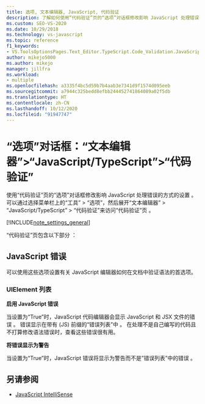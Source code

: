 ```yaml
---
title: 选项, 文本编辑器, JavaScript, 代码验证
description: 了解如何使用“代码验证”页的“选项”对话框修改影响 JavaScript 处理错误的方式的设置。
ms.custom: SEO-VS-2020
ms.date: 10/29/2018
ms.technology: vs-javascript
ms.topic: reference
f1_keywords:
- VS.ToolsOptionsPages.Text_Editor.TypeScript.Code_Validation.JavaScript_Errors
author: mikejo5000
ms.author: mikejo
manager: jillfra
ms.workload:
- multiple
ms.openlocfilehash: a3335f4bc5d59b7b4aab3e7341d9f1574d095eeb
ms.sourcegitcommit: a7944c325bedd8efbb244452741864089a02f5db
ms.translationtype: HT
ms.contentlocale: zh-CN
ms.lasthandoff: 10/12/2020
ms.locfileid: "91947747"
---
```

# <a name="options-dialog-box-text-editor--javascripttypescript--code-validation"></a>“选项”对话框：“文本编辑器”\>“JavaScript/TypeScript”\>“代码验证”

使用“代码验证”页的“选项”对话框修改影响 JavaScript 处理错误的方式的设置  。 可以通过选择菜单栏上的“工具” > “选项”，然后展开“文本编辑器” > “JavaScript/TypeScript” > “代码验证”来访问“代码验证”页  。

[!INCLUDE[note_settings_general](../../data-tools/includes/note_settings_general_md.md)]

“代码验证”页包含以下部分  ：

## <a name="javascript-errors"></a>JavaScript 错误

可以使用这些选项设置有关 JavaScript 编辑器如何在文档中验证语法的首选项。

### <a name="uielement-list"></a>UIElement 列表

**启用 JavaScript 错误**

当设置为“True”时，JavaScript 代码编辑器会显示 JavaScript 和 JSX 文件的错误  。 错误显示在带有 (JS) 前缀的“错误列表”中  。 在处理不是自己编写的代码且不打算修改语法错误时，查看这些错误很有用。

**将错误显示为警告**

当设置为“True”时，JavaScript 错误将显示为警告而不是”错误列表”中的错误  。

## <a name="see-also"></a>另请参阅

- [JavaScript IntelliSense](../../ide/javascript-intellisense.md)